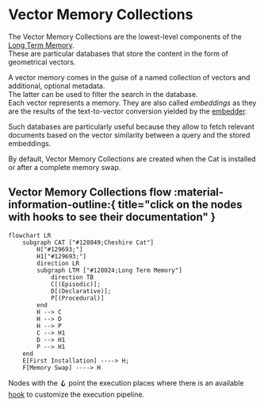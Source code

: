 # Vector Memory Collections

The Vector Memory Collections are the lowest-level components of the [Long Term Memory](long_term_memory.md).  
These are particular databases that store the content in the form of geometrical vectors.

A vector memory comes in the guise of a named collection of vectors and additional, optional metadata.  
The latter can be used to filter the search in the database.  
Each vector represents a memory. They are also called *embeddings* as they are the results of the text-to-vector conversion yielded by the [embedder](../llm.md#embedding-model).

Such databases are particularly useful because they allow to fetch relevant documents based on the vector similarity
between a query and the stored embeddings.

By default, Vector Memory Collections are created when the Cat is installed or after a complete memory swap.

## Vector Memory Collections flow :material-information-outline:{ title="click on the nodes with hooks to see their documentation" }

```mermaid
flowchart LR
    subgraph CAT ["#128049;Cheshire Cat"]
        H["#129693;"]
        H1["#129693;"]
        direction LR
        subgraph LTM ["#128024;Long Term Memory"]
            direction TB
            C[(Episodic)];
            D[(Declarative)];
            P[(Procedural)]
        end
        H --> C
        H --> D
        H --> P
        C --> H1
        D --> H1
        P --> H1
    end
    E[First Installation] ----> H;
    F[Memory Swap] ----> H

```

Nodes with the &#129693; point the execution places where there is an available [hook](../plugins.md) to customize the execution pipeline.
